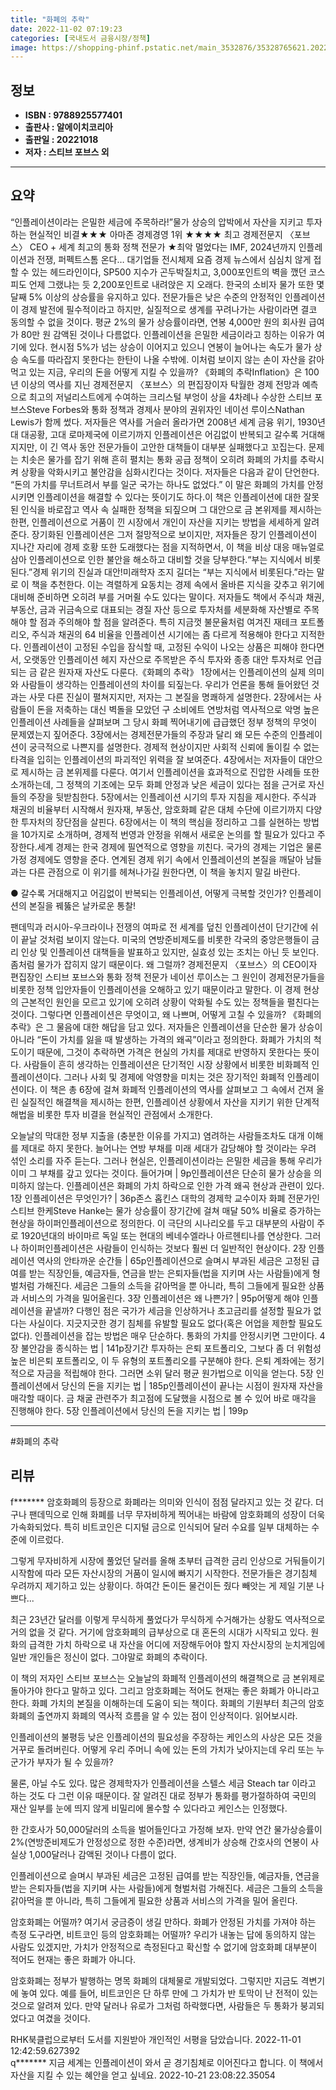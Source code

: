 ```yaml
---
title: "화폐의 추락"
date: 2022-11-02 07:19:23
categories: [국내도서 금융시장/정책]
image: https://shopping-phinf.pstatic.net/main_3532876/35328765621.20221021095008.jpg
---
```


## **정보**

- **ISBN : 9788925577401**
- **출판사 : 알에이치코리아**
- **출판일 : 20221018**
- **저자 : 스티브 포브스 외**

------



## **요약**

“인플레이션이라는 은밀한 세금에 주목하라!”물가 상승의 압박에서 자산을 지키고 투자하는 현실적인 비결★★★ 아마존 경제경영 1위 ★★★★ 최고 경제전문지 〈포브스〉 CEO + 세계 최고의 통화 정책 전문가 ★최악 멀었다는 IMF, 2024년까지 인플레이션과 전쟁, 퍼펙트스톰 온다… 대기업들 전시체제 요즘 경제 뉴스에서 심심치 않게 접할 수 있는 헤드라인이다, SP500 지수가 곤두박질치고, 3,000포인트의 벽을 깼던 코스피도 언제 그랬냐는 듯 2,200포인트로 내려앉은 지 오래다. 한국의 소비자 물가 또한 몇 달째 5% 이상의 상승률을 유지하고 있다. 전문가들은 낮은 수준의 안정적인 인플레이션이 경제 발전에 필수적이라고 하지만, 실질적으로 생계를 꾸려나가는 사람이라면 결코 동의할 수 없을 것이다. 평균 2%의 물가 상승률이라면, 연봉 4,000만 원의 회사원 급여가 80만 원 감액된 것이나 다름없다. 인플레이션을 은밀한 세금이라고 칭하는 이유가 여기에 있다. 현시점 5%가 넘는 상승이 이어지고 있으니 연봉이 늘어나는 속도가 물가 상승 속도를 따라잡지 못한다는 한탄이 나올 수밖에. 이처럼 보이지 않는 손이 자산을 갉아 먹고 있는 지금, 우리의 돈을 어떻게 지킬 수 있을까? 《화폐의 추락Inflation》은 100년 이상의 역사를 지닌 경제전문지 〈포브스〉의 편집장이자 탁월한 경제 전망과 예측으로 최고의 저널리스트에게 수여하는 크리스털 부엉이 상을 4차례나 수상한 스티브 포브스Steve Forbes와 통화 정책과 경제사 분야의 권위자인 네이선 루이스Nathan Lewis가 함께 썼다. 저자들은 역사를 거슬러 올라가면 2008년 세계 금융 위기, 1930년대 대공황, 고대 로마제국에 이르기까지 인플레이션은 어김없이 반복되고 갈수록 거대해지지만, 이 긴 역사 동안 전문가들이 고안한 대책들이 대부분 실패했다고 꼬집는다. 문제는 치솟은 물가를 잡기 위해 흔히 펼치는 통화 공급 정책이 오히려 화폐의 가치를 추락시켜 상황을 악화시키고 불안감을 심화시킨다는 것이다. 저자들은 다음과 같이 단언한다. “돈의 가치를 무너트려서 부를 일군 국가는 하나도 없었다.” 이 말은 화폐의 가치를 안정시키면 인플레이션을 해결할 수 있다는 뜻이기도 하다.이 책은 인플레이션에 대한 잘못된 인식을 바로잡고 역사 속 실패한 정책을 되짚으며 그 대안으로 금 본위제를 제시하는 한편, 인플레이션으로 거품이 낀 시장에서 개인이 자산을 지키는 방법을 세세하게 알려준다. 장기화된 인플레이션은 그저 절망적으로 보이지만, 저자들은 장기 인플레이션이 지나간 자리에 경제 호황 또한 도래했다는 점을 지적하면서, 이 책을 비상 대응 매뉴얼로 삼아 인플레이션으로 인한 불안을 해소하고 대비할 것을 당부한다.“부는 지식에서 비롯된다.”경제 위기의 진실과 대안!미래학자 조지 길더는 “부는 지식에서 비롯된다.”라는 말로 이 책을 추천한다. 이는 격렬하게 요동치는 경제 속에서 올바른 지식을 갖추고 위기에 대비해 준비하면 오히려 부를 거머쥘 수도 있다는 말이다. 저자들도 책에서 주식과 채권, 부동산, 금과 귀금속으로 대표되는 경질 자산 등으로 투자처를 세분화해 자산별로 주목해야 할 점과 주의해야 할 점을 알려준다. 특히 지금껏 불문율처럼 여겨진 재테크 포트폴리오, 주식과 채권의 64 비율을 인플레이션 시기에는 좀 다르게 적용해야 한다고 지적한다. 인플레이션이 고정된 수입을 잠식할 때, 고정된 수익이 나오는 상품은 피해야 한다면서, 오랫동안 인플레이션 헤지 자산으로 주목받은 주식 투자와 종종 대안 투자처로 언급되는 금 같은 원자재 자산도 다룬다.《화폐의 추락》 1장에서는 인플레이션의 실제 의미와 사람들이 생각하는 인플레이션의 차이를 되짚는다. 우리가 언론을 통해 들어왔던 것과는 사뭇 다른 진실이 펼쳐지지만, 저자는 그 본질을 명쾌하게 설명한다. 2장에서는 사람들이 돈을 저축하는 대신 벽돌을 모았던 구 소비에트 연방처럼 역사적으로 악명 높은 인플레이션 사례들을 살펴보며 그 당시 화폐 찍어내기에 급급했던 정부 정책의 무엇이 문제였는지 짚어준다. 3장에서는 경제전문가들의 주장과 달리 왜 모든 수준의 인플레이션이 궁극적으로 나쁜지를 설명한다. 경제적 현상이지만 사회적 신뢰에 돌이킬 수 없는 타격을 입히는 인플레이션의 파괴적인 위력을 잘 보여준다. 4장에서는 저자들이 대안으로 제시하는 금 본위제를 다룬다. 여기서 인플레이션을 효과적으로 진압한 사례들 또한 소개하는데, 그 정책의 기조에는 모두 화폐 안정과 낮은 세금이 있다는 점을 근거로 자신들의 주장을 뒷받침한다. 5장에서는 인플레이션 시기의 투자 지침을 제시한다. 주식과 채권의 비율부터 시작해서 원자재, 부동산, 암호화폐 같은 대체 수단에 이르기까지 다양한 투자처의 장단점을 살핀다. 6장에서는 이 책의 핵심을 정리하고 그를 실현하는 방법을 10가지로 소개하며, 경제적 번영과 안정을 위해서 새로운 논의를 할 필요가 있다고 주장한다.세계 경제는 한국 경제에 필연적으로 영향을 끼친다. 국가의 경제는 기업은 물론 가정 경제에도 영향을 준다. 연계된 경제 위기 속에서 인플레이션의 본질을 깨달아 남들과는 다른 관점으로 이 위기를 헤쳐나가길 원한다면, 이 책을 놓치지 말길 바란다.

● 갈수록 거대해지고 어김없이 반복되는 인플레이션,
어떻게 극복할 것인가?
인플레이션의 본질을 꿰뚫은 날카로운 통찰!

팬데믹과 러시아-우크라이나 전쟁의 여파로 전 세계를 덮친 인플레이션이 단기간에 쉬이 끝날 것처럼 보이지 않는다. 미국의 연방준비제도를 비롯한 각국의 중앙은행들이 금리 인상 및 인플레이션 대책들을 발표하고 있지만, 실효성 있는 조치는 아닌 듯 보인다. 좀처럼 물가가 잡히지 않기 때문이다. 왜 그럴까?
경제전문지 〈포브스〉의 CEO이자 편집장인 스티브 포브스와 통화 정책 전문가 네이선 루이스는 그 원인이 경제전문가들을 비롯한 정책 입안자들이 인플레이션을 오해하고 있기 때문이라고 말한다. 이 경제 현상의 근본적인 원인을 모르고 있기에 오히려 상황이 악화될 수도 있는 정책들을 펼친다는 것이다.
그렇다면 인플레이션은 무엇이고, 왜 나쁘며, 어떻게 고칠 수 있을까? 《화폐의 추락》은 그 물음에 대한 해답을 담고 있다. 저자들은 인플레이션을 단순한 물가 상승이 아니라 “돈이 가치를 잃을 때 발생하는 가격의 왜곡”이라고 정의한다. 화폐가 가치의 척도이기 때문에, 그것이 추락하면 가격은 현실의 가치를 제대로 반영하지 못한다는 뜻이다. 사람들이 흔히 생각하는 인플레이션은 단기적인 시장 상황에서 비롯한 비화폐적 인플레이션이다. 그러나 사회 및 경제에 악영향을 미치는 것은 장기적인 화폐적 인플레이션이다. 이 책은 총 6장에 걸쳐 화폐적 인플레이션의 역사를 살펴보고 그 속에서 건져 올린 실질적인 해결책을 제시하는 한편, 인플레이션 상황에서 자산을 지키기 위한 단계적 해법을 비롯한 투자 비결을 현실적인 관점에서 소개한다.

오늘날의 막대한 정부 지출을 (충분한 이유를 가지고) 염려하는 사람들조차도 대개 이해를 제대로 하지 못한다. 늘어나는 연방 부채를 미래 세대가 감당해야 할 것이라는 우려 섞인 소리를 자주 듣는다. 그러나 현실은, 인플레이션이라는 은밀한 세금을 통해 우리가 이미 그 부채를 갚고 있다는 것이다. 들어가며 | 9p인플레이션은 단순히 물가 상승을 의미하지 않는다. 인플레이션은 화폐의 가치 하락으로 인한 가격 왜곡 현상과 관련이 있다. 1장 인플레이션은 무엇인가? | 36p존스 홉킨스 대학의 경제학 교수이자 화폐 전문가인 스티브 한케Steve Hanke는 물가 상승률이 장기간에 걸쳐 매달 50% 비율로 증가하는 현상을 하이퍼인플레이션으로 정의한다. 이 극단의 시나리오를 두고 대부분의 사람이 주로 1920년대의 바이마르 독일 또는 현대의 베네수엘라나 아르헨티나를 연상한다. 그러나 하이퍼인플레이션은 사람들이 인식하는 것보다 훨씬 더 일반적인 현상이다. 2장 인플레이션 역사의 안타까운 순간들 | 65p인플레이션으로 슬며시 부과된 세금은 고정된 급여를 받는 직장인들, 예금자들, 연금을 받는 은퇴자들(법을 지키며 사는 사람들)에게 형벌처럼 가해진다. 세금은 그들의 소득을 갉아먹을 뿐 아니라, 특히 그들에게 필요한 상품과 서비스의 가격을 밀어올린다. 3장 인플레이션은 왜 나쁜가? | 95p어떻게 해야 인플레이션을 끝낼까? 다행인 점은 국가가 세금을 인상하거나 초고금리를 설정할 필요가 없다는 사실이다. 지긋지긋한 경기 침체를 유발할 필요도 없다(혹은 어업을 제한할 필요도 없다). 인플레이션을 잡는 방법은 매우 단순하다. 통화의 가치를 안정시키면 그만이다. 4장 불안감을 종식하는 법 | 141p장기간 투자하는 은퇴 포트폴리오, 그보다 좀 더 위험성 높은 비은퇴 포트폴리오, 이 두 유형의 포트폴리오를 구분해야 한다. 은퇴 계좌에는 정기적으로 자금을 적립해야 한다. 그러면 소위 달러 평균 원가법으로 이익을 얻는다. 5장 인플레이션에서 당신의 돈을 지키는 법 | 185p인플레이션이 끝나는 시점이 원자재 자산을 매각할 때이다. 금 채굴 관련주가 최고점에 도달했을 시점으로 볼 수 있어 바로 매각을 진행해야 한다. 5장 인플레이션에서 당신의 돈을 지키는 법 | 199p

------

#화폐의 추락


## **리뷰** 

  f******* 암호화폐의 등장으로 화폐라는 의미와 인식이 점점 달라지고 있는 것 같다. 더구나 팬데믹으로 인해 화폐를 너무 무자비하게 찍어내는 바람에 암호화폐의 성장이 더욱 가속화되었다. 특히 비트코인은 디지털 금으로 인식되어 달러 수요를 일부 대체하는 수준에 이르렀다.

그렇게 무자비하게 시장에 풀었던 달러를 올해 초부터 급격한 금리 인상으로 거둬들이기 시작함에 따라 모든 자산시장의 거품이 일시에 빠지기 시작한다. 전문가들은 경기침체 우려까지 제기하고 있는 상황이다. 하여간 돈이든 물건이든 줬다 빼앗는 게 제일 기분 나쁘다...

최근 23년간 달러를 이렇게 무식하게 풀었다가 무식하게 수거해가는 ﻿상황도 역사적으로 거의 없을 것 같다. 거기에 암호화폐의 급부상으로 대 혼돈의 시대가 시작되고 있다. 원화의 급격한 가치 하락으로 내 자산을 어디에 저장해두어야 할지 자산시장의 눈치게임에 일반 개인들은 정신이 없다. 그야말로 화폐의 추락이다. 

이 책의 저자인 스티브 포브스는 오늘날의 화폐적 인플레이션의 해결책으로 금 본위제로 돌아가야 한다고 말하고 있다. 그리고 암호화폐는 적어도 현재는 좋은 화폐가 아니라고 한다. 화폐 가치의 본질을 이해하는데 도움이 되는 책이다. 화폐의 기원부터 최근의 암호화폐의 출연까지 화폐의 역사적 흐름을 알 수 있는 점이 인상적이다. 읽어보시라.

인플레이션의 불평등
낮은 인플레이션의 필요성을 주장하는 케인스의 사상은 모든 것을 거꾸로 돌려버린다. 어떻게 우리 주머니 속에 있는 돈의 가치가 낮아지는데 우리 또는 누군가가 부자가 될 수 있을까?

물론, 아닐 수도 있다. 많은 경제학자가 인플레이션을 스텔스 세금 Steach tar 이라고 하는 것도 다 그런 이유 때문이다. 잘 알려진 대로 정부가 통화를 평가절하하여 국민의 재산 일부를 눈에 띄지 않게 비밀리에 몰수할 수 있다라고 케인스는 인정했다.

한 간호사가 50,000달러의 소득을 벌어들인다고 가정해 보자. 만약 연간 물가상승률이 2%(연방준비제도가 안정성으로 정한 수준)라면, 생계비가 상승해 간호사의 연봉이 사실상 1,000달러나 감액된 것이나 다름이 없다.

인플레이션으로 슬며시 부과된 세금은 고정된 급여를 받는 직장인들, 예금자들, 연금을 받는 은퇴자들(법을 지키며 사는 사람들)에게 형벌처럼 가해진다. 세금은 그들의 소득을 갉아먹을 뿐 아니라, 특히 그들에게 필요한 상품과 서비스의 가격을 밀어 올린다. 


암호화폐는 어떨까?
여기서 궁금증이 생길 만하다. 화폐가 안정된 가치를 가져야 하는 측정 도구라면, 비트코인 등의 암호화폐는 어떨까? 우리가 내놓는 답에 동의하지 않는 사람도 있겠지만, 가치가 안정적으로 측정된다고 확신할 수 없기에 암호화폐 대부분이 적어도 현재는 좋은 화폐가 아니다.

암호화폐는 정부가 발행하는 명목 화폐의 대체물로 개발되었다. 그렇지만 지금도 격변기에 놓여 있다. 예를 들어, 비트코인은 단 하루 만에 그 가치가 반 토막이 난 전적이 있는 것으로 알려져 있다. 만약 달러나 유로가 그처럼 하락했다면, 사람들은 두 통화가 붕괴되었다고 여겼을 것이다.

RHK북클럽으로부터 도서를 지원받아 개인적인 서평을 담았습니다. 2022-11-01 12:42:59.627392 <br/>  q******* 지금 세계는 인플레이션이 와서 곧 경기침체로 이어진다고 합니다. 이 책에서 자산을 지킬 수 있는 혜안을 얻고 싶네요. 2022-10-21 23:08:22.35054 <br/>